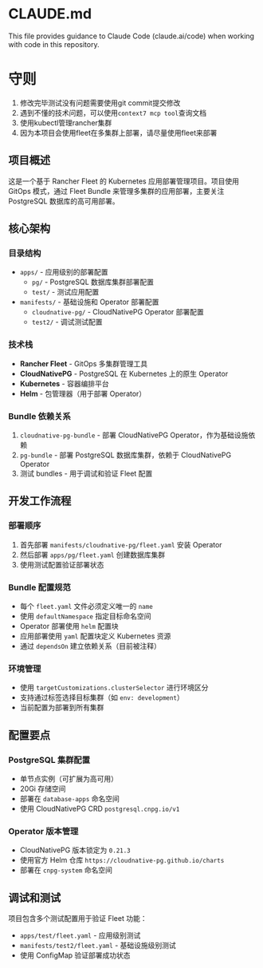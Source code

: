 # CLAUDE.md

This file provides guidance to Claude Code (claude.ai/code) when working with code in this repository.

# 守则
1. 修改完毕测试没有问题需要使用git commit提交修改
2. 遇到不懂的技术问题，可以使用`context7 mcp tool`查询文档
3. 使用kubectl管理rancher集群
4. 因为本项目会使用fleet在多集群上部署，请尽量使用fleet来部署

## 项目概述

这是一个基于 Rancher Fleet 的 Kubernetes 应用部署管理项目。项目使用 GitOps 模式，通过 Fleet Bundle 来管理多集群的应用部署，主要关注 PostgreSQL 数据库的高可用部署。

## 核心架构

### 目录结构
- `apps/` - 应用级别的部署配置
  - `pg/` - PostgreSQL 数据库集群部署配置
  - `test/` - 测试应用配置
- `manifests/` - 基础设施和 Operator 部署配置
  - `cloudnative-pg/` - CloudNativePG Operator 部署配置
  - `test2/` - 调试测试配置

### 技术栈
- **Rancher Fleet** - GitOps 多集群管理工具
- **CloudNativePG** - PostgreSQL 在 Kubernetes 上的原生 Operator
- **Kubernetes** - 容器编排平台
- **Helm** - 包管理器（用于部署 Operator）

### Bundle 依赖关系
1. `cloudnative-pg-bundle` - 部署 CloudNativePG Operator，作为基础设施依赖
2. `pg-bundle` - 部署 PostgreSQL 数据库集群，依赖于 CloudNativePG Operator
3. 测试 bundles - 用于调试和验证 Fleet 配置

## 开发工作流程

### 部署顺序
1. 首先部署 `manifests/cloudnative-pg/fleet.yaml` 安装 Operator
2. 然后部署 `apps/pg/fleet.yaml` 创建数据库集群
3. 使用测试配置验证部署状态

### Bundle 配置规范
- 每个 `fleet.yaml` 文件必须定义唯一的 `name`
- 使用 `defaultNamespace` 指定目标命名空间
- Operator 部署使用 `helm` 配置块
- 应用部署使用 `yaml` 配置块定义 Kubernetes 资源
- 通过 `dependsOn` 建立依赖关系（目前被注释）

### 环境管理
- 使用 `targetCustomizations.clusterSelector` 进行环境区分
- 支持通过标签选择目标集群（如 `env: development`）
- 当前配置为部署到所有集群

## 配置要点

### PostgreSQL 集群配置
- 单节点实例（可扩展为高可用）
- 20Gi 存储空间
- 部署在 `database-apps` 命名空间
- 使用 CloudNativePG CRD `postgresql.cnpg.io/v1`

### Operator 版本管理
- CloudNativePG 版本锁定为 `0.21.3`
- 使用官方 Helm 仓库 `https://cloudnative-pg.github.io/charts`
- 部署在 `cnpg-system` 命名空间

## 调试和测试

项目包含多个测试配置用于验证 Fleet 功能：
- `apps/test/fleet.yaml` - 应用级别测试
- `manifests/test2/fleet.yaml` - 基础设施级别测试
- 使用 ConfigMap 验证部署成功状态